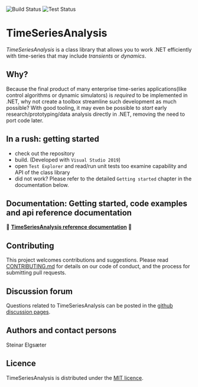 
![Build Status](https://github.com/equinor/TimeSeriesAnalysis/actions/workflows/build.yml/badge.svg?branch=master)
![Test Status](https://github.com/equinor/TimeSeriesAnalysis/actions/workflows/tests.yml/badge.svg?branch=master)


# TimeSeriesAnalysis
*TimeSeriesAnalysis* is a class library that allows you to work .NET efficiently with time-series that may include *transients* or *dynamics*.

## Why?
Because the final product of many enterprise time-series applications(like control algorithms or dynamic simulators) is *required* to be implemented in .NET, why not create a toolbox streamline such development as much possible? With good tooling, it may even be possible to *start* early research/prototyping/data analysis directly in .NET, removing the need to port code later.

## In a rush: getting started

- check out the repository 
- build. (Developed with ``Visual Studio 2019``)
- open ``Test Explorer`` and read/run unit tests too examine capability and API of the class library
- did not work? Please refer to the detailed ``Getting started`` chapter in the documentation below.

## Documentation: Getting started, code examples and api reference documentation

:red_circle: **<a href="https://equinor.github.io/TimeSeriesAnalysis">TimeSeriesAnalysis reference documentation</a>** :red_circle:

## Contributing
This project welcomes contributions and suggestions. 
Please read [CONTRIBUTING.md](contributing.md) for details on our code of conduct, and the process for submitting pull requests. 

## Discussion forum
Questions related to TimeSeriesAnalysis can be posted in the [github discussion pages](https://github.com/equinor/TimeSeriesAnalysis/discussions).

## Authors and contact persons
Steinar Elgsæter

## Licence
TimeSeriesAnalysis is distributed under the [MIT licence](LICENSE).
